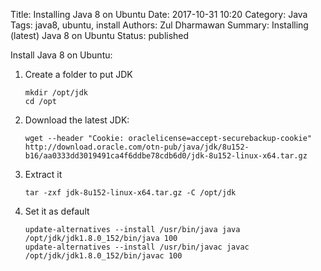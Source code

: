 Title: Installing Java 8 on Ubuntu
Date: 2017-10-31 10:20
Category: Java
Tags: java8, ubuntu, install
Authors: Zul Dharmawan
Summary: Installing (latest) Java 8 on Ubuntu 
Status: published

Install Java 8 on Ubuntu:

1. Create a folder to put JDK

    ```
    mkdir /opt/jdk
    cd /opt
    ```

2. Download the latest JDK:

    ```
    wget --header "Cookie: oraclelicense=accept-securebackup-cookie" http://download.oracle.com/otn-pub/java/jdk/8u152-b16/aa0333dd3019491ca4f6ddbe78cdb6d0/jdk-8u152-linux-x64.tar.gz
    ```

3. Extract it

    ```
    tar -zxf jdk-8u152-linux-x64.tar.gz -C /opt/jdk
    ```

4. Set it as default

    ```
    update-alternatives --install /usr/bin/java java /opt/jdk/jdk1.8.0_152/bin/java 100
    update-alternatives --install /usr/bin/javac javac /opt/jdk/jdk1.8.0_152/bin/javac 100
    ```
